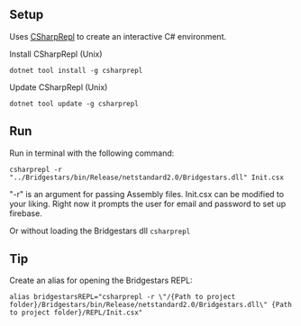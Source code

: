 ## Setup

Uses <a href="https://github.com/waf/CSharpRepl" target="_blank"><abbr title="Github/CSharpRepl">CSharpRepl</abbr></a> to create an interactive C# environment.

Install CSharpRepl (Unix)

```
dotnet tool install -g csharprepl
```

Update CSharpRepl (Unix)

```
dotnet tool update -g csharprepl
```

## Run

Run in terminal with the following command:

```
csharprepl -r "../Bridgestars/bin/Release/netstandard2.0/Bridgestars.dll" Init.csx
```

"-r" is an argument for passing Assembly files.
Init.csx can be modified to your liking. Right now it prompts the user for email and password to set up firebase.

Or without loading the Bridgestars dll
`csharprepl`

## Tip

Create an alias for opening the Bridgestars REPL:

```
alias bridgestarsREPL="csharprepl -r \"/{Path to project folder}/Bridgestars/bin/Release/netstandard2.0/Bridgestars.dll\" {Path to project folder}/REPL/Init.csx"
```
